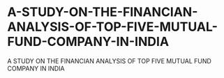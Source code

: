 # A-STUDY-ON-THE-FINANCIAN-ANALYSIS-OF-TOP-FIVE-MUTUAL-FUND-COMPANY-IN-INDIA
A STUDY ON THE FINANCIAN ANALYSIS OF TOP FIVE MUTUAL FUND COMPANY IN INDIA
